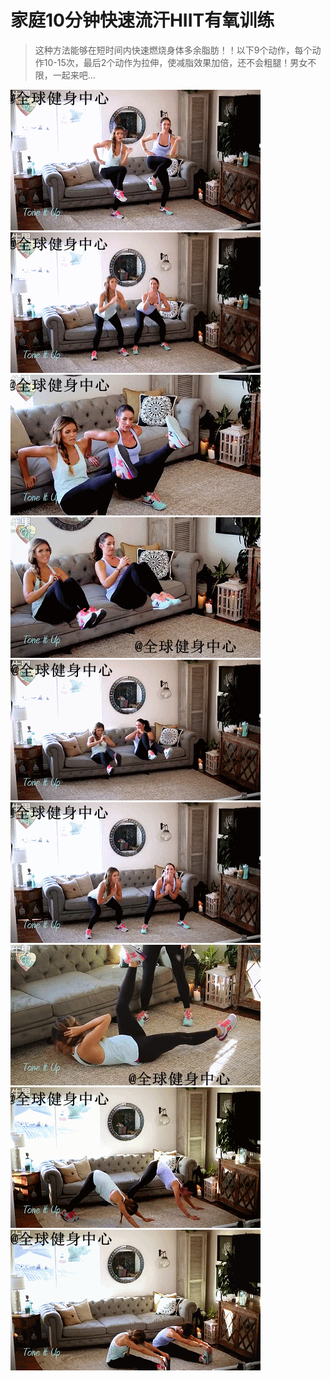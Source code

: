 # 家庭10分钟快速流汗HIIT有氧训练

> 这种方法能够在短时间内快速燃烧身体多余脂肪！！以下9个动作，每个动作10-15次，最后2个动作为拉伸，使减脂效果加倍，还不会粗腿！男女不限，一起来吧...

![](1.gif)
![](2.gif)
![](3.gif)
![](4.gif)
![](5.gif)
![](6.gif)
![](7.gif)
![](8.gif)
![](9.gif)